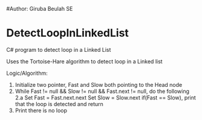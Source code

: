 #Author: Giruba Beulah SE
# DetectLoopInLinkedList
C# program to detect loop in a Linked List

Uses the Tortoise-Hare algorithm to detect loop in a Linked list

Logic/Algorithm:
1. Initialize two pointer, Fast and Slow both pointing to the Head node
2. While Fast != null && Slow != null && Fast.next != null, do the following
  2.a Set Fast = Fast.next.next
      Set Slow = Slow.next
      if(Fast == Slow), print that the loop is detected and return
3. Print there is no loop
